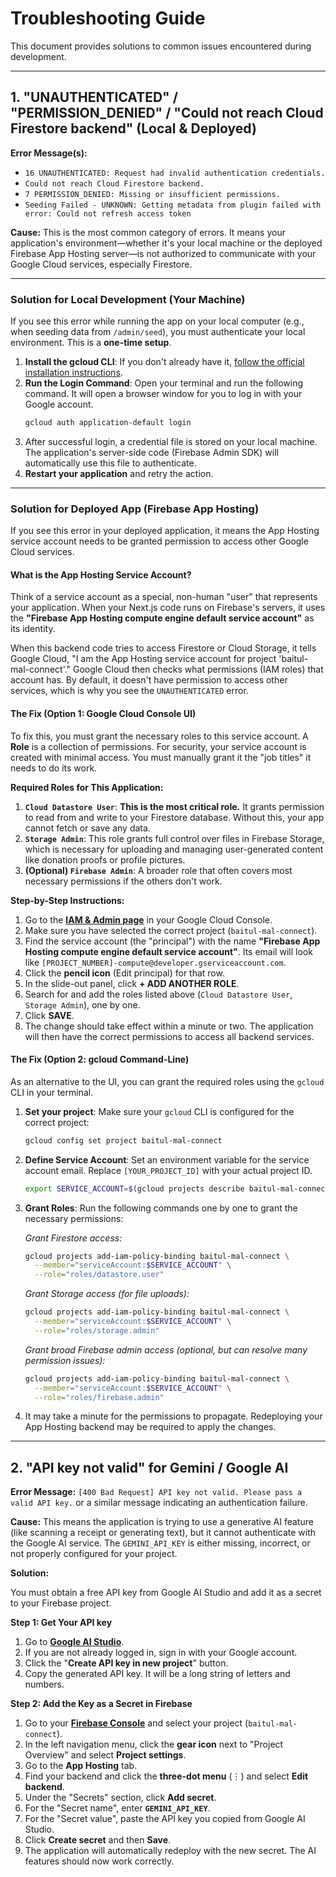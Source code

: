 
# Troubleshooting Guide

This document provides solutions to common issues encountered during development.

---

## 1. "UNAUTHENTICATED" / "PERMISSION_DENIED" / "Could not reach Cloud Firestore backend" (Local & Deployed)

**Error Message(s):**
- `16 UNAUTHENTICATED: Request had invalid authentication credentials.`
- `Could not reach Cloud Firestore backend.`
- `7 PERMISSION_DENIED: Missing or insufficient permissions.`
- `Seeding Failed - UNKNOWN: Getting metadata from plugin failed with error: Could not refresh access token`

**Cause:**
This is the most common category of errors. It means your application's environment—whether it's your local machine or the deployed Firebase App Hosting server—is not authorized to communicate with your Google Cloud services, especially Firestore.

---

### Solution for Local Development (Your Machine)

If you see this error while running the app on your local computer (e.g., when seeding data from `/admin/seed`), you must authenticate your local environment. This is a **one-time setup**.

1.  **Install the gcloud CLI**: If you don't already have it, [follow the official installation instructions](https://cloud.google.com/sdk/docs/install).
2.  **Run the Login Command**: Open your terminal and run the following command. It will open a browser window for you to log in with your Google account.
    ```bash
    gcloud auth application-default login
    ```
3.  After successful login, a credential file is stored on your local machine. The application's server-side code (Firebase Admin SDK) will automatically use this file to authenticate.
4.  **Restart your application** and retry the action.

---

### Solution for Deployed App (Firebase App Hosting)

If you see this error in your deployed application, it means the App Hosting service account needs to be granted permission to access other Google Cloud services.

#### What is the App Hosting Service Account?
Think of a service account as a special, non-human "user" that represents your application. When your Next.js code runs on Firebase's servers, it uses the **"Firebase App Hosting compute engine default service account"** as its identity.

When this backend code tries to access Firestore or Cloud Storage, it tells Google Cloud, "I am the App Hosting service account for project 'baitul-mal-connect'." Google Cloud then checks what permissions (IAM roles) that account has. By default, it doesn't have permission to access other services, which is why you see the `UNAUTHENTICATED` error.

#### The Fix (Option 1: Google Cloud Console UI)

To fix this, you must grant the necessary roles to this service account. A **Role** is a collection of permissions. For security, your service account is created with minimal access. You must manually grant it the "job titles" it needs to do its work.

**Required Roles for This Application:**

1.  **`Cloud Datastore User`**: **This is the most critical role.** It grants permission to read from and write to your Firestore database. Without this, your app cannot fetch or save any data.
2.  **`Storage Admin`**: This role grants full control over files in Firebase Storage, which is necessary for uploading and managing user-generated content like donation proofs or profile pictures.
3.  **(Optional) `Firebase Admin`**: A broader role that often covers most necessary permissions if the others don't work.

**Step-by-Step Instructions:**

1.  Go to the **[IAM & Admin page](https://console.cloud.google.com/iam-admin/iam)** in your Google Cloud Console.
2.  Make sure you have selected the correct project (`baitul-mal-connect`).
3.  Find the service account (the "principal") with the name **"Firebase App Hosting compute engine default service account"**. Its email will look like `[PROJECT_NUMBER]-compute@developer.gserviceaccount.com`.
4.  Click the **pencil icon** (Edit principal) for that row.
5.  In the slide-out panel, click **+ ADD ANOTHER ROLE**.
6.  Search for and add the roles listed above (`Cloud Datastore User`, `Storage Admin`), one by one.
7.  Click **SAVE**.
8.  The change should take effect within a minute or two. The application will then have the correct permissions to access all backend services.

#### The Fix (Option 2: gcloud Command-Line)

As an alternative to the UI, you can grant the required roles using the `gcloud` CLI in your terminal.

1.  **Set your project**: Make sure your `gcloud` CLI is configured for the correct project:
    ```bash
    gcloud config set project baitul-mal-connect
    ```

2.  **Define Service Account**: Set an environment variable for the service account email. Replace `[YOUR_PROJECT_ID]` with your actual project ID.
    ```bash
    export SERVICE_ACCOUNT=$(gcloud projects describe baitul-mal-connect --format='value(projectNumber)')-compute@developer.gserviceaccount.com
    ```

3.  **Grant Roles**: Run the following commands one by one to grant the necessary permissions:
    
    *Grant Firestore access:*
    ```bash
    gcloud projects add-iam-policy-binding baitul-mal-connect \
      --member="serviceAccount:$SERVICE_ACCOUNT" \
      --role="roles/datastore.user"
    ```

    *Grant Storage access (for file uploads):*
    ```bash
    gcloud projects add-iam-policy-binding baitul-mal-connect \
      --member="serviceAccount:$SERVICE_ACCOUNT" \
      --role="roles/storage.admin"
    ```
    
    *Grant broad Firebase admin access (optional, but can resolve many permission issues):*
    ```bash
    gcloud projects add-iam-policy-binding baitul-mal-connect \
      --member="serviceAccount:$SERVICE_ACCOUNT" \
      --role="roles/firebase.admin"
    ```
    
4.  It may take a minute for the permissions to propagate. Redeploying your App Hosting backend may be required to apply the changes.

---

## 2. "API key not valid" for Gemini / Google AI

**Error Message:** `[400 Bad Request] API key not valid. Please pass a valid API key.` or a similar message indicating an authentication failure.

**Cause:**
This means the application is trying to use a generative AI feature (like scanning a receipt or generating text), but it cannot authenticate with the Google AI service. The `GEMINI_API_KEY` is either missing, incorrect, or not properly configured for your project.

**Solution:**

You must obtain a free API key from Google AI Studio and add it as a secret to your Firebase project.

**Step 1: Get Your API key**

1.  Go to **[Google AI Studio](https://aistudio.google.com/app/apikey)**.
2.  If you are not already logged in, sign in with your Google account.
3.  Click the "**Create API key in new project**" button.
4.  Copy the generated API key. It will be a long string of letters and numbers.

**Step 2: Add the Key as a Secret in Firebase**

1.  Go to your **[Firebase Console](https://console.firebase.google.com/)** and select your project (`baitul-mal-connect`).
2.  In the left navigation menu, click the **gear icon** next to "Project Overview" and select **Project settings**.
3.  Go to the **App Hosting** tab.
4.  Find your backend and click the **three-dot menu** (⋮) and select **Edit backend**.
5.  Under the "Secrets" section, click **Add secret**.
6.  For the "Secret name", enter **`GEMINI_API_KEY`**.
7.  For the "Secret value", paste the API key you copied from Google AI Studio.
8.  Click **Create secret** and then **Save**.
9.  The application will automatically redeploy with the new secret. The AI features should now work correctly.
